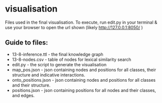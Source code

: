 # visualisation

Files used in the final visualisation. To execute, run edit.py in your terminal & use your browser to open the url shown (likely http://127.0.0.1:8050/ )

## Guide to files:
* 13-8-inference.ttl - the final knowledge graph
* 13-8-nodes.csv - table of nodes for lexical similarity search
* edit.py - the script to generate the visualisation
* map_pos.json - json containing nodes and positions for all classes, their structure and indicative interactions.
* onto_positions.json - json containing nodes and positions for all classes and their structure.
* positions.json - json containing positions for all nodes and their classes, and edges.